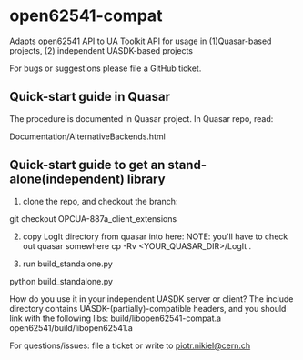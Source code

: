 # open62541-compat
Adapts open62541 API to UA Toolkit API for usage in (1)Quasar-based projects, (2) independent UASDK-based projects

For bugs or suggestions please file a GitHub ticket.

Quick-start guide in Quasar
---------------------------
The procedure is documented in Quasar project.
In Quasar repo, read:

Documentation/AlternativeBackends.html

Quick-start guide to get an stand-alone(independent) library
-----------------------------------------------------------
1. clone the repo, and checkout the branch:

git checkout OPCUA-887a_client_extensions

2. copy LogIt directory from quasar into here:
NOTE: you'll have to check out quasar somewhere
cp -Rv <YOUR_QUASAR_DIR>/LogIt .

3. run build_standalone.py

python build_standalone.py

How do you use it in your independent UASDK server or client?
The include directory contains UASDK-(partially)-compatible headers, and you should link with the following libs:
build/libopen62541-compat.a
open62541/build/libopen62541.a

For questions/issues: file a ticket or write to piotr.nikiel@cern.ch


